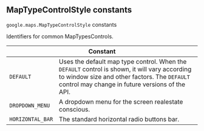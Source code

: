 <h2 id="MapTypeControlStyle"> MapTypeControlStyle constants </h2><p>
<code><span itemprop="path">google.maps</span>.<span itemprop="name">MapTypeControlStyle</span></code>
constants
</p><p>Identifiers for common MapTypesControls.</p><div class="devsite-table-wrapper"><table class="constants responsive" summary="MapTypeControlStyle constants">
<thead>
<tr><th colspan="2">Constant</th>
</tr></thead>
<tbody>
<tr>
<td><code><span>DEFAULT</span></code></td>
<td>Uses the default map type control. When the <code><span>DEFAULT</span></code> control is shown, it will vary according to window size and other factors. The <code><span>DEFAULT</span></code> control may change in future versions of the API.</td>
</tr>
<tr>
<td><code><span>DROPDOWN_MENU</span></code></td>
<td>A dropdown menu for the screen realestate conscious.</td>
</tr>
<tr>
<td><code><span>HORIZONTAL_BAR</span></code></td>
<td>The standard horizontal radio buttons bar.</td>
</tr>
</tbody>
</table></div>